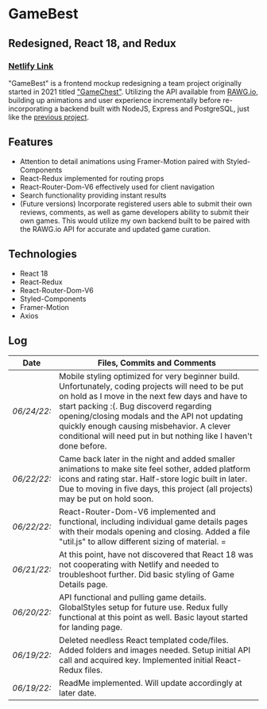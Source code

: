 # GameBest
## Redesigned, React 18, and Redux
### [Netlify Link][gamebest]

"GameBest" is a frontend mockup redesigning a team project originally started in 2021 titled ["GameChest"][gc]. Utilizing the API available from [RAWG.io][api], building up animations and user experience incrementally before re-incorporating a backend built with NodeJS, Express and PostgreSQL, just like the [previous project][gc-backend].

## Features

- Attention to detail animations using Framer-Motion paired with Styled-Components
- React-Redux implemented for routing props
- React-Router-Dom-V6 effectively used for client navigation
- Search functionality providing instant results
- (Future versions) Incorporate registered users able to submit their own reviews, comments, as well as game developers ability to submit their own games. This would utilize my own backend built to be paired with the RAWG.io API for accurate and updated game curation.

## Technologies

- React 18
- React-Redux
- React-Router-Dom-V6
- Styled-Components
- Framer-Motion
- Axios

## Log

| Date        | Files, Commits and Comments                                         |
| ----------- | ------------------------------------------------------------------- |
| _06/24/22:_ | Mobile styling optimized for very beginner build. Unfortunately, coding projects will need to be put on hold as I move in the next few days and have to start packing :(. Bug discoverd regarding opening/closing modals and the API not updating quickly enough causing misbehavior. A clever conditional will need put in but nothing like I haven't done before.  |
| _06/22/22:_ | Came back later in the night and added smaller animations to make site feel sother, added platform icons and rating star. Half-store logic built in later. Due to moving in five days, this project (all projects) may be put on hold soon. |
| _06/22/22:_ | React-Router-Dom-V6 implemented and functional, including individual game details pages with their modals opening and closing. Added a file "util.js" to allow different sizing of material. = |
| _06/21/22:_ | At this point, have not discovered that React 18 was not cooperating with Netlify and needed to troubleshoot further. Did basic styling of Game Details page. |
| _06/20/22:_ | API functional and pulling game details. GlobalStyles setup for future use. Redux fully functional at this point as well. Basic layout started for landing page. |
| _06/19/22:_ | Deleted needless React templated code/files. Added folders and images needed. Setup initial API call and acquired key. Implemented initial React-Redux files. |
| _06/19/22:_ | ReadMe implemented. Will update accordingly at later date. |

[gc]: https://github.com/coderap931/teamBluePern-Client
[gc-backend]: https://github.com/coderap931/teamBluePern-Server
[git-repo-url]: https://github.com/Alex-Lee-Myers/Capture-Portfolio-JS
[framer-motion]: https://www.framer.com/motion/
[styled-components]: https://styled-components.com/
[react-intersection-observer]: https://github.com/researchgate/react-intersection-observer
[netlify]: https://www.netlify.com/
[react]: https://reactjs.org/
[react-router-dom-v6]: https://reactrouter.com/
[gamebest]: https://gamechest-frontend-mockup.netlify.app
[api]: https://rawg.io/apidocs
